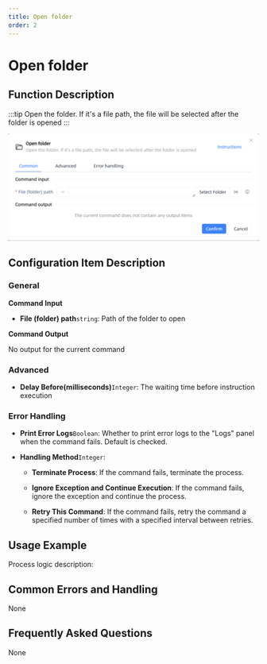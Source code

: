 ```yaml
---
title: Open folder
order: 2
---
```


# Open folder

## Function Description

:::tip 
Open the folder. If it's a file path, the file will be selected after the folder is opened
:::

![Open folder](../../../assets/Open%20folder_command.png)

## Configuration Item Description

### General

**Command Input**

- **File (folder) path**`string`: Path of the folder to open


**Command Output**

No output for the current command

### Advanced

- **Delay Before(milliseconds)**`Integer`: The waiting time before instruction execution

### Error Handling

- **Print Error Logs**`Boolean`: Whether to print error logs to the "Logs" panel when the command fails. Default is checked. 

- **Handling Method**`Integer`:

    - **Terminate Process**: If the command fails, terminate the process.

    - **Ignore Exception and Continue Execution**: If the command fails, ignore the exception and continue the process.

    - **Retry This Command**: If the command fails, retry the command a specified number of times with a specified interval between retries.

## Usage Example

Process logic description:

## Common Errors and Handling

None

## Frequently Asked Questions

None


